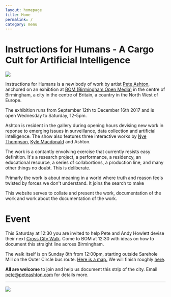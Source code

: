 ```yaml
---
layout: homepage
title: Home
permalink: /
category: menu
---
```


# Instructions for Humans - A Cargo Cult for Artificial Intelligence

![](http://instructionsforhumans.com/images/ifhlogo.png)

Instructions for Humans is a new body of work by artist [Pete Ashton](http://art.peteashton.com), anchored on an exhibtion at [BOM (Birmingham Open Media)](http://bom.org.uk) in the centre of Birmingham, a city in the centre of Britain, a country in the North West of Europe. 

The exhibition runs from September 12th to December 16th 2017 and is open Wednesday to Saturday, 12-5pm.

Ashton is resident in the gallery during opening hours devising new work in reponse to emerging issues in surveillance, data collection and artificial intelligence. The show also features three interactive works by [Nye Thompson](http://www.backdoored.io), [Kyle Macdonald](http://www.exhaustingacrowd.com/birmingham) and Ashton.

The work is a contantly envolving exercise that currently resists easy definition. It's a research project, a performance, a residency, an educational resource, a series of collabortions, a production line, and many other things no doubt. This is deliberate.

Primarly the work is about meaning in a world where truth and reason feels twisted by forces we don't understand. It joins the search to make 

This website serves to collate and present the work, documentation of the work and work about the documentation of the work.

# Event

This Saturday at 12:30 you are invited to help Pete and Andy Howlett devise their next [Cross City Walk](http://xcw.org.uk​​). Come to BOM at 12:30 with ideas on how to document this straight line across Birmingham. 

The walk itself is on Sunday 8th from 12:00pm, starting outside Sarehole Mill on the Outer Circle bus route. [Here is a map.](http://www.openstreetmap.org/?mlat=52.43407&mlon=-1.85600#map=18/52.43407/-1.85600) We will finish roughly [here](http://www.openstreetmap.org/?mlat=52.4777&mlon=-1.8152#map=15/52.4777/-1.8152).

**All are welcome** to join and help us document this strip of the city. Email pete@peteashton.com for details more. 

<hr>



[![](http://art.peteashton.com/assets/images/lottery_Logo_Black_RGB_smaller.jpg)](http://artscouncil.org.uk/)